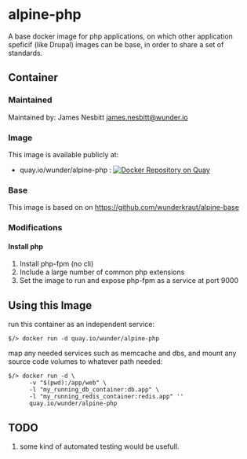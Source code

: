 # alpine-php

A base docker image for php applications, on which other application speficif (like Drupal) images can be base, in order to share a set of standards.

## Container

### Maintained

Maintained by: James Nesbitt <james.nesbitt@wunder.io>

### Image

This image is available publicly at:

- quay.io/wunder/alpine-php : [![Docker Repository on Quay](https://quay.io/repository/wunder/alpine-php/status "Docker Repository on Quay")](https://quay.io/repository/wunder/alpine-php)

### Base

This image is based on on https://github.com/wunderkraut/alpine-base

### Modifications

#### Install php

1. Install php-fpm (no cli)
2. Include a large number of common php extensions
3. Set the image to run and expose php-fpm as a service at port 9000

## Using this Image

run this container as an independent service:

```
$/> docker run -d quay.io/wunder/alpine-php
```

map any needed services such as memcache and dbs, and mount any source code volumes to whatever path needed:

```
$/> docker run -d \
      -v "$(pwd):/app/web" \
      -l "my_running_db_container:db.app" \
      -l "my_running_redis_container:redis.app" ''
      quay.io/wunder/alpine-php
```

## TODO

1. some kind of automated testing would be usefull.
